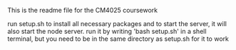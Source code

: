 This is the readme file for the CM4025 coursework

run setup.sh to install all necessary packages and to start the  server, it will also start the node server. run it by writing 'bash setup.sh' in a shell terminal, but you need to be in the same directory as setup.sh for it to work
